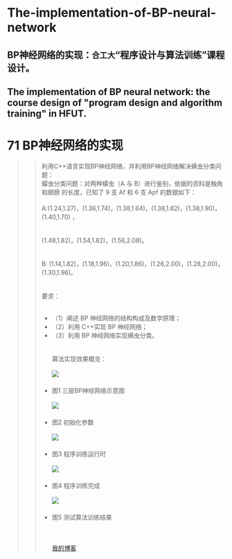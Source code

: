 # The-implementation-of-BP-neural-network
## BP神经网络的实现：`合工大`“程序设计与算法训练”课程设计。<br/> 
## The implementation of BP neural network: the course design of "program design and algorithm training" in HFUT.

71 BP神经网络的实现
===================
>>利用C++语言实现BP神经网络，并利用BP神经网络解决螨虫分类问题：  
>>蠓虫分类问题：对两种蠓虫（A 与 B）进行鉴别，依据的资料是触角和翅膀
的长度，已知了 9 支 Af 和 6 支 Apf 的数据如下： <br></br> 
>>A:(1.24,1.27)，(1.36,1.74)，(1.38,1.64)，(1.38,1.82)，(1.38,1.90)，(1.40,1.70) ，<br></br>  
(1.48,1.82)，(1.54,1.82)，(1.56,2.08)。<br></br>  
>>B: (1.14,1.82)，(1.18,1.96)，(1.20,1.86)，(1.26,2.00)，(1.28,2.00)，(1.30,1.96)。<br></br>  
>>要求：<br></br>  
>>*  （1）阐述 BP 神经网络的结构构成及数学原理；  
>>*  （2）利用 C++实现 BP 神经网络；  
>>*  （3）利用 BP 神经网络实现螨虫分类。  
	<br></br>
>>算法实现效果概览：
	<br></br>
	![](https://github.com/25thengineer/The-implementation-of-BP-neural-network/raw/master/design_report_and_check_report/三层BP神经网络示意图.png)
	<br></br>
>>*  图1 三层BP神经网络示意图<br></br>
	![](https://github.com/25thengineer/The-implementation-of-BP-neural-network/raw/master/design_report_and_check_report/初始化参数.png)
	<br></br>
>>*  图2 初始化参数<br></br>
	![](https://github.com/25thengineer/The-implementation-of-BP-neural-network/raw/master/design_report_and_check_report/程序训练运行时.png)
	<br></br>
>>*  图3 程序训练运行时<br></br>
	![](https://github.com/25thengineer/The-implementation-of-BP-neural-network/raw/master/design_report_and_check_report/程序训练完成.png)
	<br></br>
>>*  图4 程序训练完成<br></br>
	![](https://github.com/25thengineer/The-implementation-of-BP-neural-network/raw/master/design_report_and_check_report/测试算法训练结果.png)
	<br></br>
>>*  图5 测试算法训练结果<br></br>
	<br></br>
	[我的博客](https://blog.csdn.net/u25th_engineer)
